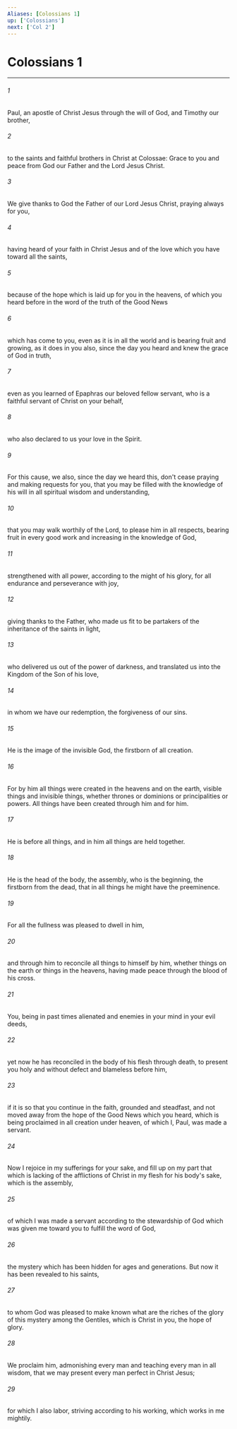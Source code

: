 ```yaml
---
Aliases: [Colossians 1]
up: ['Colossians']
next: ['Col 2']
---
```

# Colossians 1
***





###### 1 

Paul, an apostle of Christ Jesus through the will of God, and Timothy our brother, 



###### 2 

to the saints and faithful brothers in Christ at Colossae: Grace to you and peace from God our Father and the Lord Jesus Christ. 



###### 3 

We give thanks to God the Father of our Lord Jesus Christ, praying always for you, 



###### 4 

having heard of your faith in Christ Jesus and of the love which you have toward all the saints, 



###### 5 

because of the hope which is laid up for you in the heavens, of which you heard before in the word of the truth of the Good News 



###### 6 

which has come to you, even as it is in all the world and is bearing fruit and growing, as it does in you also, since the day you heard and knew the grace of God in truth, 



###### 7 

even as you learned of Epaphras our beloved fellow servant, who is a faithful servant of Christ on your behalf, 



###### 8 

who also declared to us your love in the Spirit. 



###### 9 

For this cause, we also, since the day we heard this, don't cease praying and making requests for you, that you may be filled with the knowledge of his will in all spiritual wisdom and understanding, 



###### 10 

that you may walk worthily of the Lord, to please him in all respects, bearing fruit in every good work and increasing in the knowledge of God, 



###### 11 

strengthened with all power, according to the might of his glory, for all endurance and perseverance with joy, 



###### 12 

giving thanks to the Father, who made us fit to be partakers of the inheritance of the saints in light, 



###### 13 

who delivered us out of the power of darkness, and translated us into the Kingdom of the Son of his love, 



###### 14 

in whom we have our redemption, the forgiveness of our sins. 



###### 15 

He is the image of the invisible God, the firstborn of all creation. 



###### 16 

For by him all things were created in the heavens and on the earth, visible things and invisible things, whether thrones or dominions or principalities or powers. All things have been created through him and for him. 



###### 17 

He is before all things, and in him all things are held together. 



###### 18 

He is the head of the body, the assembly, who is the beginning, the firstborn from the dead, that in all things he might have the preeminence. 



###### 19 

For all the fullness was pleased to dwell in him, 



###### 20 

and through him to reconcile all things to himself by him, whether things on the earth or things in the heavens, having made peace through the blood of his cross. 



###### 21 

You, being in past times alienated and enemies in your mind in your evil deeds, 



###### 22 

yet now he has reconciled in the body of his flesh through death, to present you holy and without defect and blameless before him, 



###### 23 

if it is so that you continue in the faith, grounded and steadfast, and not moved away from the hope of the Good News which you heard, which is being proclaimed in all creation under heaven, of which I, Paul, was made a servant. 



###### 24 

Now I rejoice in my sufferings for your sake, and fill up on my part that which is lacking of the afflictions of Christ in my flesh for his body's sake, which is the assembly, 



###### 25 

of which I was made a servant according to the stewardship of God which was given me toward you to fulfill the word of God, 



###### 26 

the mystery which has been hidden for ages and generations. But now it has been revealed to his saints, 



###### 27 

to whom God was pleased to make known what are the riches of the glory of this mystery among the Gentiles, which is Christ in you, the hope of glory. 



###### 28 

We proclaim him, admonishing every man and teaching every man in all wisdom, that we may present every man perfect in Christ Jesus; 



###### 29 

for which I also labor, striving according to his working, which works in me mightily.
